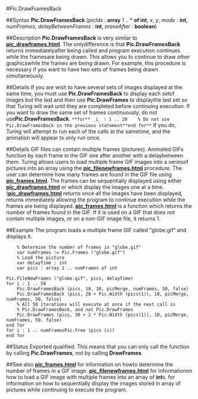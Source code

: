 
#Pic.DrawFramesBack

##Syntax
**Pic.DrawFramesBack** (_picIds_ : **array** 1 .. * **of int**, _x_, _y_, _mode_ : **int**,
_numFrames_, _delayBetweenFrames_ : **int**, _eraseAfter_ : **boolean**)




##Description
**Pic.DrawFramesBack** is very similar to **[pic_drawframes.html](Pic.DrawFrames)**.  The onlydifference is that **Pic.DrawFramesBack** returns immediatelyafter being called and program execution continues while the framesare being drawn.  This allows you to continue to draw other graphicswhile the frames are being drawn.
For example, this procedure is necessary if you want to have two sets of frames being drawn simultaneously.



##Details
If you are wish to have several sets of images displayed at the same time, you must use **Pic.DrawFramesBack** to display each setof images but the last and then use **Pic.DrawFrames** to displaythe last set so that Turing will wait until they are completed before continuing execution.
If you want to draw the same set of frames continuously, do not use**Pic.DrawFramesBack**.
`**for** _i_ : 1 .. 20    % Do not use Pic.DrawFramesBack in the previous statement**end for**`
If you do, Turing will attempt to run each of the calls at the sametime, and the animation will appear to only run once.



##Details
GIF files can contain multiple frames (pictures).  Animated GIFs function by each frame in the GIF one after another with a delaybetween them.
Turing allows users to load multiple frame GIF images into a seriesof pictures into an array using the **[pic_filenewframes.html](Pic.FileNewFrames)** procedure.  The user can determine how many frames are found in the GIF file using **[pic_frames.html](Pic.Frames)**.  The frames can be sequentially displayed using either **[pic_drawframes.html](Pic.DrawFrames)** or **[](Pic.DrawFramesBack)** which display the images one at a time.(**[pic_drawframes.html](Pic.DrawFrames)** returns once all the images have been displayed, **[](Pic.DrawFramesBack)** returns immediately allowing the program to continue execution while the frames are being displayed.
**[pic_frames.html](Pic.Frames)** is a function which returns the number of frames found in the GIF.  If it is used on a GIF that does not contain multiple images, or on a non-GIF image file, it returns 1.



##Example
The program loads a multiple frame GIF called "globe.gif" and displays it.


        % Determine the number of frames in "globe.gif"
        var numFrames := Pic.Frames ("globe.gif")
        % Load the picture
        var delayTime : int
        var pics : array 1 .. numFrames of int

	Pic.FileNewFrames ("globe.gif", pics, delayTime)
	for i : 1 .. 50
	    Pic.DrawFramesBack (pics, 10, 10, picMerge, numFrames, 50, false)
	    Pic.DrawFramesBack (pics, 20 + Pic.Width (pics(1)), 10, picMerge, numFrames, 50, false)
	    % All 50 iterations will execute at once if the next call is 
	    % Pic.DrawFramesBack, and not Pic.DrawFrames
	    Pic.DrawFrames (pics, 30 + 2 * Pic.Width (pics(1)), 10, picMerge, numFrames, 50, false)
	end for
	for i : 1 .. numFramesPic.Free (pics (i))
	end for
    
##Status
Exported qualified.
This means that you can only call the function by calling **Pic.DrawFrames**, not by calling **DrawFrames**.



##See also
**[pic_frames.html](Pic.Frames)** for information on howto determine the number of frames in a GIF image.
**[pic_filenewframes.html](Pic.FileNewFrames)** for informationon how to load a GIF image with multiple frames into an array of **int**s.
**[](Pic.DrawFramesBack)** for information on how to sequentially display the images stored in array of pictures while continuing to execute the program.


